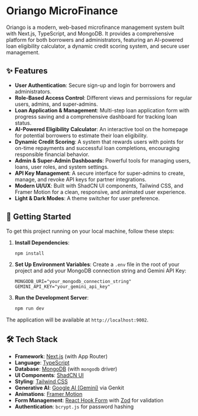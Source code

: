 
# Oriango MicroFinance

Oriango is a modern, web-based microfinance management system built with Next.js, TypeScript, and MongoDB. It provides a comprehensive platform for both borrowers and administrators, featuring an AI-powered loan eligibility calculator, a dynamic credit scoring system, and secure user management.

## ✨ Features

- **User Authentication**: Secure sign-up and login for borrowers and administrators.
- **Role-Based Access Control**: Different views and permissions for regular users, admins, and super-admins.
- **Loan Application & Management**: Multi-step loan application form with progress saving and a comprehensive dashboard for tracking loan status.
- **AI-Powered Eligibility Calculator**: An interactive tool on the homepage for potential borrowers to estimate their loan eligibility.
- **Dynamic Credit Scoring**: A system that rewards users with points for on-time repayments and successful loan completions, encouraging responsible financial behavior.
- **Admin & Super-Admin Dashboards**: Powerful tools for managing users, loans, user roles, and system settings.
- **API Key Management**: A secure interface for super-admins to create, manage, and revoke API keys for partner integrations.
- **Modern UI/UX**: Built with ShadCN UI components, Tailwind CSS, and Framer Motion for a clean, responsive, and animated user experience.
- **Light & Dark Modes**: A theme switcher for user preference.

## 🚀 Getting Started

To get this project running on your local machine, follow these steps:

1.  **Install Dependencies**:
    ```bash
    npm install
    ```

2.  **Set Up Environment Variables**:
    Create a `.env` file in the root of your project and add your MongoDB connection string and Gemini API Key:
    ```
    MONGODB_URI="your_mongodb_connection_string"
    GEMINI_API_KEY="your_gemini_api_key"
    ```

3.  **Run the Development Server**:
    ```bash
    npm run dev
    ```

The application will be available at `http://localhost:9002`.

## 🛠️ Tech Stack

- **Framework**: [Next.js](https://nextjs.org/) (with App Router)
- **Language**: [TypeScript](https://www.typescriptlang.org/)
- **Database**: [MongoDB](https://www.mongodb.com/) (with `mongodb` driver)
- **UI Components**: [ShadCN UI](https://ui.shadcn.com/)
- **Styling**: [Tailwind CSS](https://tailwindcss.com/)
- **Generative AI**: [Google AI (Gemini)](https://ai.google.dev/) via Genkit
- **Animations**: [Framer Motion](https://www.framer.com/motion/)
- **Form Management**: [React Hook Form](https://react-hook-form.com/) with [Zod](https://zod.dev/) for validation
- **Authentication**: `bcrypt.js` for password hashing
